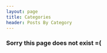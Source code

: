 ```yaml
---
layout: page
title: Categories
header: Posts By Category
---
```

### Sorry this page does not exist =(